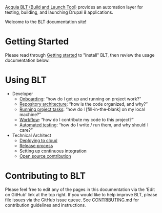 [Acquia BLT (Build and Launch Tool)](https://github.com/acquia/blt) provides an automation layer for testing, building, and launching Drupal 8 applications.

Welcome to the BLT documentation site!

# Getting Started

Please read through [Getting started](INSTALL.md) to "install" BLT, then review the usage documentation below.

# Using BLT

* Developer
    * [Onboarding](docs/onboarding.md): “how do I get up and running on project work?”
    * [Repository architecture](docs/repo-architecture.md): “how is the code organized, and why?”
    * [Running project tasks](docs/project-tasks.md): “how do I [fill-in-the-blank] on my local machine?”
    * [Workflow](docs/dev-workflow.md): “how do I contribute my code to this project?”
    * [Automated testing](docs/testing.md): “how do I write / run them, and why should I care?”
* Technical Architect
    * [Deploying to cloud](docs/deploy.md)
    * [Release process](docs/release-process.md)
    * [Setting up continuous integration](docs/ci.md)
    * [Open source contribution](docs/os-contribution.md)

# Contributing to BLT

Please feel free to edit any of the pages in this documentation via the 'Edit on GitHub' link at the top right. If you would like to help improve BLT, please file issues via the GitHub issue queue. See [CONTRIBUTING.md](docs/CONTRIBUTING.md) for contribution guidelines and instructions.
